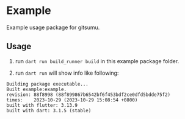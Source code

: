 # Example

Example usage package for gitsumu.

## Usage

1. run `dart run build_runner build` in this example package folder.

2. run `dart run` will show info like following:

```
Building package executable...
Built example:example.
revision: 88f8998 (88f899867b6542bf6f453bdf2ce0dfd5bdde75f2)
times:    2023-10-29 (2023-10-29 15:08:54 +0800)
built with flutter: 3.13.9
built with dart: 3.1.5 (stable)
```
